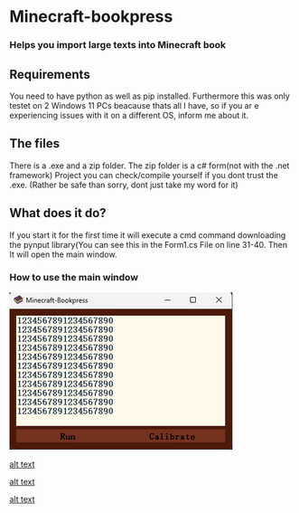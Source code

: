 # Minecraft-bookpress
### Helps you import large texts into Minecraft book


## Requirements
You need to have python as well as pip installed. Furthermore this was only testet on 2 Windows 11 PCs beacause thats all I have, so if you ar e experiencing issues with it on a different OS, inform me about it.

## The files
There is a .exe and a zip folder. The zip folder is a c# form(not with the .net framework) Project you can check/compile yourself if you dont trust the .exe.
(Rather be safe than sorry, dont just take my word for it)

## What does it do? 
If you start it for the first time it will execute a cmd command downloading the pynput library(You can see this in the Form1.cs File on line 31-40.
Then It will open the main window.

### How to use the main window
![plot](https://github.com/sudodepresion/Minecraft-bookpress/blob/main/on-start.png?raw=true)

[alt text](https://github.com/sudodepresion/Minecraft-bookpress/blob/main/minimal-size.png?raw=true)

[alt text](https://github.com/sudodepresion/Minecraft-bookpress/blob/main/showcase1.png?raw=true)

[alt text](https://github.com/sudodepresion/Minecraft-bookpress/blob/main/showcase2.png?raw=true)
